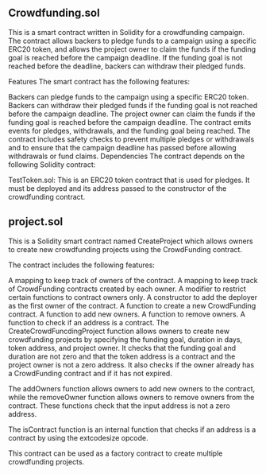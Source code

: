 ## Crowdfunding.sol
This is a smart contract written in Solidity for a crowdfunding campaign. The contract allows backers to pledge funds to a campaign using a specific ERC20 token, and allows the project owner to claim the funds if the funding goal is reached before the campaign deadline. If the funding goal is not reached before the deadline, backers can withdraw their pledged funds.

Features
The smart contract has the following features:

Backers can pledge funds to the campaign using a specific ERC20 token.
Backers can withdraw their pledged funds if the funding goal is not reached before the campaign deadline.
The project owner can claim the funds if the funding goal is reached before the campaign deadline.
The contract emits events for pledges, withdrawals, and the funding goal being reached.
The contract includes safety checks to prevent multiple pledges or withdrawals and to ensure that the campaign deadline has passed before allowing withdrawals or fund claims.
Dependencies
The contract depends on the following Solidity contract:

TestToken.sol: This is an ERC20 token contract that is used for pledges. It must be deployed and its address passed to the constructor of the crowdfunding contract.

## project.sol
This is a Solidity smart contract named CreateProject which allows owners to create new crowdfunding projects using the CrowdFunding contract.

The contract includes the following features:

A mapping to keep track of owners of the contract.
A mapping to keep track of CrowdFunding contracts created by each owner.
A modifier to restrict certain functions to contract owners only.
A constructor to add the deployer as the first owner of the contract.
A function to create a new CrowdFunding contract.
A function to add new owners.
A function to remove owners.
A function to check if an address is a contract.
The CreateCrowdFuncdingProject function allows owners to create new crowdfunding projects by specifying the funding goal, duration in days, token address, and project owner. It checks that the funding goal and duration are not zero and that the token address is a contract and the project owner is not a zero address. It also checks if the owner already has a CrowdFunding contract and if it has not expired.

The addOwners function allows owners to add new owners to the contract, while the removeOwner function allows owners to remove owners from the contract. These functions check that the input address is not a zero address.

The isContract function is an internal function that checks if an address is a contract by using the extcodesize opcode.

This contract can be used as a factory contract to create multiple crowdfunding projects.
